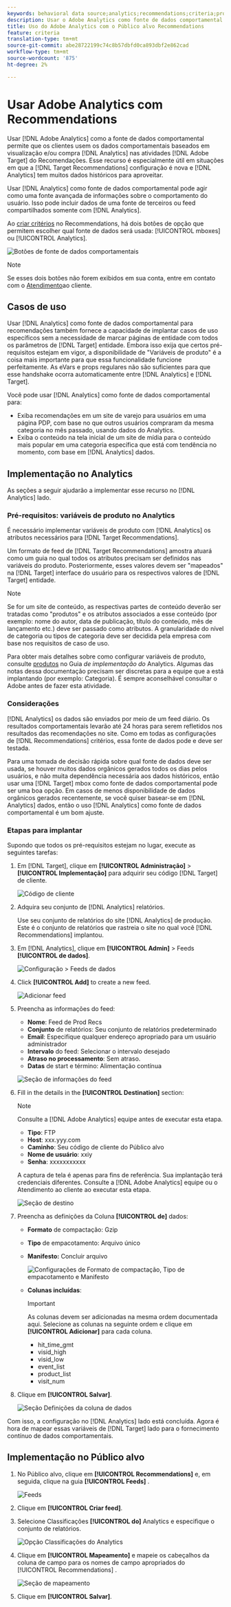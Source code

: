 ```yaml
---
keywords: behavioral data source;analytics;recommendations;criteria;product variables
description: Usar o Adobe Analytics como fonte de dados comportamental permite que os clientes usem os dados comportamentais baseados em visualizações e/ou compras do Analytics no Adobe Recommendations.
title: Uso do Adobe Analytics com o Público alvo Recommendations
feature: criteria
translation-type: tm+mt
source-git-commit: abe28722199c74c8b57dbfd0ca893dbf2e862cad
workflow-type: tm+mt
source-wordcount: '875'
ht-degree: 2%

---
```



# Usar Adobe Analytics com Recommendations

Usar [!DNL Adobe Analytics] como a fonte de dados comportamental permite que os clientes usem os dados comportamentais baseados em visualização e/ou compra [!DNL Analytics] nas atividades [!DNL Adobe Target] do Recomendações. Esse recurso é especialmente útil em situações em que a [!DNL Target Recommendations] configuração é nova e [!DNL Analytics] tem muitos dados históricos para aproveitar.

Usar [!DNL Analytics] como fonte de dados comportamental pode agir como uma fonte avançada de informações sobre o comportamento do usuário. Isso pode incluir dados de uma fonte de terceiros ou feed compartilhados somente com [!DNL Analytics].

Ao [criar critérios](/help/c-recommendations/c-algorithms/create-new-algorithm.md) no Recommendations, há dois botões de opção que permitem escolher qual fonte de dados será usada: [!UICONTROL mboxes] ou [!UICONTROL Analytics].

![Botões de fonte de dados comportamentais](/help/c-recommendations/c-algorithms/assets/behavioral-data-source.png)

>[!NOTE]
>
>Se esses dois botões não forem exibidos em sua conta, entre em contato com o [Atendimento](/help/cmp-resources-and-contact-information.md#reference_ACA3391A00EF467B87930A450050077C)ao cliente.

## Casos de uso

Usar [!DNL Analytics] como fonte de dados comportamental para recomendações também fornece a capacidade de implantar casos de uso específicos sem a necessidade de marcar páginas de entidade com todos os parâmetros de [!DNL Target] entidade. Embora isso exija que certos pré-requisitos estejam em vigor, a disponibilidade de &quot;Variáveis de produto&quot; é a coisa mais importante para que essa funcionalidade funcione perfeitamente. As eVars e props regulares não são suficientes para que esse handshake ocorra automaticamente entre [!DNL Analytics] e [!DNL Target].

Você pode usar [!DNL Analytics] como fonte de dados comportamental para:

* Exiba recomendações em um site de varejo para usuários em uma página PDP, com base no que outros usuários compraram da mesma categoria no mês passado, usando dados do Analytics.
* Exiba o conteúdo na tela inicial de um site de mídia para o conteúdo mais popular em uma categoria específica que está com tendência no momento, com base em [!DNL Analytics] dados.

## Implementação no Analytics

As seções a seguir ajudarão a implementar esse recurso no [!DNL Analytics] lado.

### Pré-requisitos: variáveis de produto no Analytics

É necessário implementar variáveis de produto com [!DNL Analytics] os atributos necessários para [!DNL Target Recommendations].

Um formato de feed de [!DNL Target Recommendations] amostra atuará como um guia no qual todos os atributos precisam ser definidos nas variáveis do produto. Posteriormente, esses valores devem ser &quot;mapeados&quot; na [!DNL Target] interface do usuário para os respectivos valores de [!DNL Target] entidade.

>[!NOTE]
>
>Se for um site de conteúdo, as respectivas partes de conteúdo deverão ser tratadas como &quot;produtos&quot; e os atributos associados a esse conteúdo (por exemplo: nome do autor, data de publicação, título do conteúdo, mês de lançamento etc.) deve ser passado como atributos. A granularidade do nível de categoria ou tipos de categoria deve ser decidida pela empresa com base nos requisitos de caso de uso.

Para obter mais detalhes sobre como configurar variáveis de produto, consulte [produtos](https://docs.adobe.com/content/help/en/analytics/implementation/vars/page-vars/products.html) no Guia *de implementação do* Analytics. Algumas das notas dessa documentação precisam ser discretas para a equipe que a está implantando (por exemplo: Categoria). É sempre aconselhável consultar o Adobe antes de fazer esta atividade.

### Considerações

[!DNL Analytics] os dados são enviados por meio de um feed diário. Os resultados comportamentais levarão até 24 horas para serem refletidos nos resultados das recomendações no site. Como em todas as configurações de [!DNL Recommendations] critérios, essa fonte de dados pode e deve ser testada.

Para uma tomada de decisão rápida sobre qual fonte de dados deve ser usada, se houver muitos dados orgânicos gerados todos os dias pelos usuários, e não muita dependência necessária aos dados históricos, então usar uma [!DNL Target] mbox como fonte de dados comportamental pode ser uma boa opção. Em casos de menos disponibilidade de dados orgânicos gerados recentemente, se você quiser basear-se em [!DNL Analytics] dados, então o uso [!DNL Analytics] como fonte de dados comportamental é um bom ajuste.

### Etapas para implantar

Supondo que todos os pré-requisitos estejam no lugar, execute as seguintes tarefas:

1. Em [!DNL Target], clique em **[!UICONTROL Administração]** > **[!UICONTROL Implementação]** para adquirir seu código [!DNL Target] de cliente.

   ![Código de cliente](/help/c-recommendations/c-algorithms/assets/client-code.png)

1. Adquira seu conjunto de [!DNL Analytics] relatórios.

   Use seu conjunto de relatórios do site [!DNL Analytics] de produção. Este é o conjunto de relatórios que rastreia o site no qual você [!DNL Recommendations] implantou.

1. Em [!DNL Analytics], clique em **[!UICONTROL Admin]** > Feeds **[!UICONTROL de dados]**.

   ![Configuração > Feeds de dados](/help/c-recommendations/c-algorithms/assets/data-feed.png)

1. Click **[!UICONTROL Add]** to create a new feed.

   ![Adicionar feed](/help/c-recommendations/c-algorithms/assets/add-feed.png)

1. Preencha as informações do feed:

   * **Nome**: Feed de Prod Recs
   * **Conjunto** de relatórios: Seu conjunto de relatórios predeterminado
   * **Email**: Especifique qualquer endereço apropriado para um usuário administrador
   * **Intervalo** do feed: Selecionar o intervalo desejado
   * **Atraso no processamento**: Sem atraso.
   * **Datas** de start e término: Alimentação contínua

   ![Seção de informações do feed](/help/c-recommendations/c-algorithms/assets/feed-information.png)

1. Fill in the details in the **[!UICONTROL Destination]** section:

   >[!NOTE]
   > 
   >Consulte a [!DNL Adobe Analytics] equipe antes de executar esta etapa.

   * **Tipo**: FTP
   * **Host**: xxx.yyy.com
   * **Caminho**: Seu código de cliente do Público alvo
   * **Nome de usuário**: xxiy
   * **Senha**: xxxxxxxxxxx

   A captura de tela é apenas para fins de referência. Sua implantação terá credenciais diferentes. Consulte a [!DNL Adobe Analytics] equipe ou o Atendimento ao cliente ao executar esta etapa.

   ![Seção de destino](/help/c-recommendations/c-algorithms/assets/destination.png)

1. Preencha as definições da Coluna **[!UICONTROL de]** dados:

   * **Formato** de compactação: Gzip
   * **Tipo** de empacotamento:  Arquivo único
   * **Manifesto:** Concluir arquivo

      ![Configurações de Formato de compactação, Tipo de empacotamento e Manifesto](/help/c-recommendations/c-algorithms/assets/compression.png)

   * **Colunas incluídas**:

      >[!IMPORTANT]
      >
      >As colunas devem ser adicionadas na mesma ordem documentada aqui. Selecione as colunas na seguinte ordem e clique em **[!UICONTROL Adicionar]** para cada coluna.

      * hit_time_gmt
      * visid_high
      * visid_low
      * event_list
      * product_list
      * visit_num

1. Clique em **[!UICONTROL Salvar]**.

   ![Seção Definições da coluna de dados](/help/c-recommendations/c-algorithms/assets/data-column-definitions.png)

Com isso, a configuração no [!DNL Analytics] lado está concluída. Agora é hora de mapear essas variáveis de [!DNL Target] lado para o fornecimento contínuo de dados comportamentais.

## Implementação no Público alvo

1. No Público alvo, clique em **[!UICONTROL Recommendations]** e, em seguida, clique na guia **[!UICONTROL Feeds]** .

   ![Feeds](/help/c-recommendations/c-algorithms/assets/feeds-tab.png)

1. Clique em **[!UICONTROL Criar feed]**.

1. Selecione Classificações **[!UICONTROL do]** Analytics e especifique o conjunto de relatórios.

   ![Opção Classificações do Analytics](/help/c-recommendations/c-algorithms/assets/analytics-classifications.png)

1. Clique em **[!UICONTROL Mapeamento]** e mapeie os cabeçalhos da coluna de campo para os nomes de campo apropriados do [!UICONTROL Recommendations] .

   ![Seção de mapeamento](/help/c-recommendations/c-algorithms/assets/mapping.png)

1. Clique em **[!UICONTROL Salvar]**.